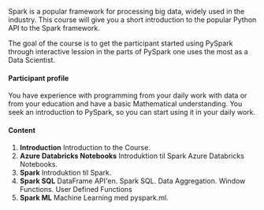 Spark is a popular framework for processing big data, widely used in the industry. This course will give you a short introduction to the popular Python API to the Spark framework.<!--more-->

The goal of the course is to get the participant started using PySpark through interactive lession in the parts of PySpark one uses the most as a Data Scientist.

<h4>Participant profile</h4>

You have experience with programming from your daily work with data or from your education and have a basic Mathematical understanding. You seek an introduction to PySpark, so you can start using it in your daily work.

<h4>Content</h4>

<ol>
    <li><b>Introduction</b> Introduction to the Course.</li>
    <li><b>Azure Databricks Notebooks</b> Introduktion til Spark Azure Databricks Notebooks.</li>
    <li><b>Spark</b> Introduktion til Spark.</li>
    <li><b>Spark SQL</b> DataFrame API'en. Spark SQL. Data Aggregation. Window Functions. User Defined Functions</li>
    <li><b>Spark ML</b> Machine Learning med pyspark.ml.</li>
</ol>
